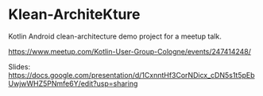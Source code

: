 # Klean-ArchiteKture
Kotlin Android clean-architecture demo project for a meetup talk. 

https://www.meetup.com/Kotlin-User-Group-Cologne/events/247414248/

Slides: https://docs.google.com/presentation/d/1CxnntHf3CorNDicx_cDN5s1t5pEbUwjwWHZ5PNmfe6Y/edit?usp=sharing
